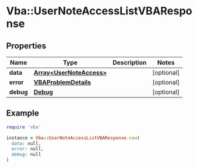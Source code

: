 # Vba::UserNoteAccessListVBAResponse

## Properties

| Name | Type | Description | Notes |
| ---- | ---- | ----------- | ----- |
| **data** | [**Array&lt;UserNoteAccess&gt;**](UserNoteAccess.md) |  | [optional] |
| **error** | [**VBAProblemDetails**](VBAProblemDetails.md) |  | [optional] |
| **debug** | [**Debug**](Debug.md) |  | [optional] |

## Example

```ruby
require 'vba'

instance = Vba::UserNoteAccessListVBAResponse.new(
  data: null,
  error: null,
  debug: null
)
```


